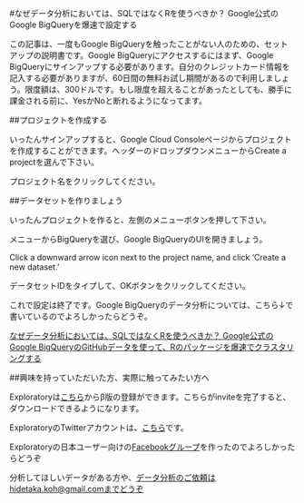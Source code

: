 #なぜデータ分析においては、SQLではなくRを使うべきか？ Google公式のGoogle BigQueryを爆速で設定する

この記事は、一度もGoogle BigQueryを触ったことがない人のための、セットアップの説明書です。Google BigQueryにアクセスするにはまず、Google　BigQueryにサインアップする必要があります。自分のクレジットカード情報を記入する必要がありますが、60日間の無料お試し期間があるので利用しましょう。限度額は、300ドルです。もし限度を超えることがあったとしても、勝手に課金される前に、YesかNoと断れるようになってます。

##プロジェクトを作成する

いったんサインアップすると、Google Cloud Consoleページからプロジェクトを作成することができます。ヘッダーのドロップダウンメニューからCreate a projectを選んで下さい。

プロジェクト名をクリックしてください。

##データセットを作りましょう

いったんプロジェクトを作ると、左側のメニューボタンを押して下さい。

メニューからBigQueryを選び、Google BigQueryのUIを開きましょう。

Click a downward arrow icon next to the project name, and click ‘Create a new dataset.’

データセットIDをタイプして、OKボタンをクリックしてください。

これで設定は終了です。Google BigQueryのデータ分析については、こちら↓で書いているのでよろしかったらどうぞ。

[なぜデータ分析においては、SQLではなくRを使うべきか？ Google公式のGoogle BigQueryのGitHubデータを使って、Rのパッケージを爆速でクラスタリングする]()


##興味を持っていただいた方、実際に触ってみたい方へ

Exploratoryは[こちら](https://exploratory.io/
)からβ版の登録ができます。こちらがinviteを完了すると、ダウンロードできるようになります。


ExploratoryのTwitterアカウントは、[こちら](https://twitter.com/ExploratoryData
)です。

Exploratoryの日本ユーザー向けの[Facebookグループ](https://www.facebook.com/groups/1087437647994959/members/
)を作ったのでよろしかったらどうぞ

分析してほしいデータがある方や、データ分析のご依頼はhidetaka.koh@gmail.comまでどうぞ
